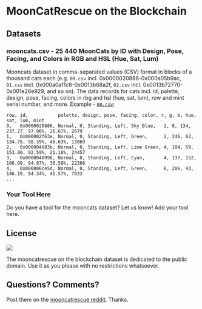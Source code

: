# MoonCatRescue on the Blockchain


## Datasets

### mooncats.csv  -  25 440 MoonCats by ID with Design, Pose, Facing, and Colors in RGB and HSL (Hue, Sat, Lum)

Mooncats dataset in comma-separated values (CSV) format
in blocks of a thousand cats each
(e.g.
`00.csv` incl. 0x0000020886-0x000a05b9ac,
`01.csv` incl. 0x000a0a11c8-0x0013b68a2f,
`02.csv` incl. 0x0013b72770-0x001e26e929,
and so on).
The data records for cats
incl. id, palette, design, pose, facing, colors in rbg and hsl (hue, sat, lum), row and mint serial number,
and more.
Example - [`00.csv`](00.csv):


```
row, id,           palette, design, pose, facing, color, r, g, b, hue, sat, lum, mint
0,   0x0000020886, Normal, 0, Standing, Left, Sky Blue,   2, 8, 134, 237.27, 97.06%, 26.67%, 2679
1,   0x000002f63e, Normal, 0, Standing, Left, Green,      2, 246, 62, 134.75, 98.39%, 48.63%, 13869
2,   0x000004683b, Normal, 0, Standing, Left, Lime Green, 4, 104, 59, 153.00, 92.59%, 21.18%, 24457
3,   0x0000048998, Normal, 0, Standing, Left, Cyan,       4, 137, 152, 186.08, 94.87%, 30.59%, 22386
4,   0x000006ce5d, Normal, 0, Standing, Left, Green,      6, 206, 93, 146.10, 94.34%, 41.57%, 7933
...

```



### Your Tool Here

Do you have a tool for the mooncats dataset? Let us know! Add your tool here.





## License

![](https://publicdomainworks.github.io/buttons/zero88x31.png)

The mooncatrescue on the blockchain dataset
is dedicated to the public domain.
Use it as you please with no restrictions whatsoever.



## Questions? Comments?

Post them on the [mooncatrescue reddit](https://www.reddit.com/r/mooncatrescue). Thanks.
